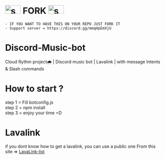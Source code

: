 # <img width="50" height="28" src="https://c.tenor.com/Ej3BJBhwt_0AAAAM/cute-kitty.gif" alt="socialmedia"> FORK <img width="50" height="28" src="https://c.tenor.com/Ej3BJBhwt_0AAAAM/cute-kitty.gif" alt="socialmedia">
    - IF YOU WANT TO HAVE THIS ON YOUR REPO JUST FORK IT
    - Support server = https://discord.gg/mmqHpEmXjU
# Discord-Music-bot
Cloud Rythm project🌧 | Discord music bot | Lavalink | with message Intents & Slash commands
# How to start ?
step 1 = Fill botconfig.js<br>
step 2 = npm install<br>
step 3 = enjoy your time =D<br>
# Lavalink
if you dont know how to get a lavalink, you can use a public one From this site =>
<a href= "https://lavalink-list.darrennathanael.com">LavaLink-list</a>
